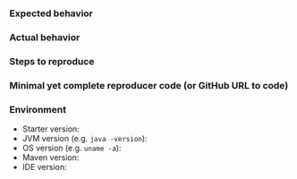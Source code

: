 ### Expected behavior

### Actual behavior

### Steps to reproduce

### Minimal yet complete reproducer code (or GitHub URL to code)

### Environment

- Starter version:
- JVM version (e.g. `java -version`):
- OS version (e.g. `uname -a`):
- Maven version:
- IDE version:
